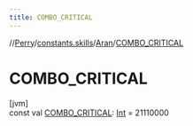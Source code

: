 ```yaml
---
title: COMBO_CRITICAL
---
```

//[Perry](../../../index.html)/[constants.skills](../index.html)/[Aran](index.html)/[COMBO_CRITICAL](-c-o-m-b-o_-c-r-i-t-i-c-a-l.html)



# COMBO_CRITICAL



[jvm]\
const val [COMBO_CRITICAL](-c-o-m-b-o_-c-r-i-t-i-c-a-l.html): [Int](https://kotlinlang.org/api/latest/jvm/stdlib/kotlin/-int/index.html) = 21110000




